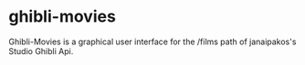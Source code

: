# ghibli-movies
Ghibli-Movies is a graphical user interface for the /films path of janaipakos's Studio Ghibli Api.
